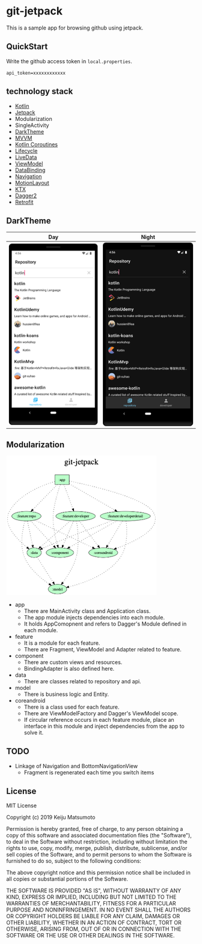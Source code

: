 # git-jetpack
This is a sample app for browsing github using jetpack.

## QuickStart
Write the github access token in `local.properties`.

```
api_token=xxxxxxxxxxxx
```

## technology stack
- [Kotlin](https://github.com/JetBrains/kotlin)
- [Jetpack](https://developer.android.com/jetpack)
- Modularization
- SingleActivity
- [DarkTheme](https://developer.android.com/preview/features/darktheme)
- [MVVM](https://developer.android.com/jetpack/docs/guide)
- [Kotlin Coroutines](https://github.com/Kotlin/kotlinx.coroutines)
- [Lifecycle](https://developer.android.com/topic/libraries/architecture/lifecycle)
- [LiveData](https://developer.android.com/topic/libraries/architecture/livedata)
- [ViewModel](https://developer.android.com/topic/libraries/architecture/viewmodel)
- [DataBinding](https://developer.android.com/topic/libraries/data-binding)
- [Navigation](https://developer.android.com/topic/libraries/architecture/navigation.html)
- [MotionLayout](https://developer.android.com/reference/android/support/constraint/motion/MotionLayout)
- [KTX](https://developer.android.com/kotlin/ktx.html)
- [Dagger2](https://github.com/google/dagger)
- [Retrofit](https://github.com/square/retrofit)

## DarkTheme
| Day | Night |
----|---- 
| <img src="art/day.png" width="320" /> | <img src="art/night.png" width="320" /> |

## Modularization
<img src="art/modularization.png" width="400" />

- app
  - There are MainActivity class and Application class.
  - The app module injects dependencies into each module.
  - It holds AppComopnent and refers to Dagger's Module defined in each module.
- feature
  - It is a module for each feature.
  - There are Fragment, ViewModel and Adapter related to feature.
- component
  - There are custom views and resources.
  - BindingAdapter is also defined here.
- data
  - There are classes related to repository and api.
- model
  - There is business logic and Entity.
- coreandroid
  - There is a class used for each feature.
  - There are ViewModelFactory and Dagger's ViewModel scope.
  - If circular reference occurs in each feature module, place an interface in this module and inject dependencies from the app to solve it.

## TODO
- Linkage of Navigation and BottomNavigationView
  - Fragment is regenerated each time you switch items

## License
MIT License

Copyright (c) 2019 Keiju Matsumoto

Permission is hereby granted, free of charge, to any person obtaining a copy
of this software and associated documentation files (the "Software"), to deal
in the Software without restriction, including without limitation the rights
to use, copy, modify, merge, publish, distribute, sublicense, and/or sell
copies of the Software, and to permit persons to whom the Software is
furnished to do so, subject to the following conditions:

The above copyright notice and this permission notice shall be included in all
copies or substantial portions of the Software.

THE SOFTWARE IS PROVIDED "AS IS", WITHOUT WARRANTY OF ANY KIND, EXPRESS OR
IMPLIED, INCLUDING BUT NOT LIMITED TO THE WARRANTIES OF MERCHANTABILITY,
FITNESS FOR A PARTICULAR PURPOSE AND NONINFRINGEMENT. IN NO EVENT SHALL THE
AUTHORS OR COPYRIGHT HOLDERS BE LIABLE FOR ANY CLAIM, DAMAGES OR OTHER
LIABILITY, WHETHER IN AN ACTION OF CONTRACT, TORT OR OTHERWISE, ARISING FROM,
OUT OF OR IN CONNECTION WITH THE SOFTWARE OR THE USE OR OTHER DEALINGS IN THE
SOFTWARE.